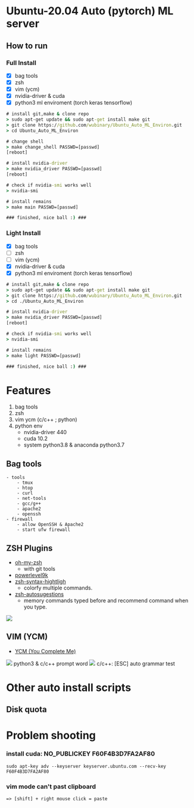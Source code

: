 # Ubuntu-20.04 Auto (pytorch) ML server 


## How to run
### Full Install
- [x] bag tools
- [x] zsh
- [x] vim (ycm)
- [x] nvidia-driver & cuda
- [x] python3 ml enviroment (torch keras tensorflow)
```cmd
# install git,make & clone repo
> sudo apt-get update && sudo apt-get install make git
> git clone https://github.com/wubinary/Ubuntu_Auto_ML_Environ.git
> cd Ubuntu_Auto_ML_Environ

# change shell
> make change_shell PASSWD=[passwd]
[reboot]

# install nvidia-driver
> make nvidia_driver PASSWD=[passwd]
[reboot]

# check if nvidia-smi works well
> nvidia-smi

# install remains
> make main PASSWD=[passwd]  

### finished, nice ball :) ###
``` 
### Light Install
- [x] bag tools
- [ ] zsh
- [ ] vim (ycm)
- [x] nvidia-driver & cuda
- [x] python3 ml enviroment (torch keras tensorflow)
```cmd
# install git,make & clone repo
> sudo apt-get update && sudo apt-get install make git
> git clone https://github.com/wubinary/Ubuntu_Auto_ML_Environ.git
> cd ./Ubuntu_Auto_ML_Environ

# install nvidia-driver
> make nvidia_driver PASSWD=[passwd]
[reboot]

# check if nvidia-smi works well
> nvidia-smi

# install remains
> make light PASSWD=[passwd]  

### finished, nice ball :) ###
```

# Features
1. bag tools
2. zsh
3. vim ycm (c/c++ ; python)
4. python env
    - nvidia-driver 440
    - cuda 10.2
    - system python3.8 & anaconda python3.7
## Bag tools
```
- tools
    - tmux 
    - htop
    - curl
    - net-tools
    - gcc/g++
    - apache2
    - openssh
- firewall
    - allow OpenSSH & Apache2
    - start ufw firewall
```

## ZSH Plugins
* [oh-my-zsh](https://)
    - with git tools
* [powerlevel9k](https://github.com/Powerlevel9k/powerlevel9k)
* [zsh-syntax-hightligh](https://github.com/zsh-users/zsh-syntax-highlighting)
    - colorfy multiple commands.
* [zsh-autosugestions](https://github.com/zsh-users/zsh-autosuggestions)
    - memory commands typed before and recommend command when you type.
    
![](https://i.imgur.com/CiznVLZ.png)

## VIM (YCM)
* [YCM (You Complete Me)](https://github.com/ycm-core/YouCompleteMe)

![](https://i.imgur.com/3eq2Nnu.gif)
python3 & c/c++ prompt word
![](https://i.imgur.com/A077MSN.gif)
c/c++: [ESC] auto grammar test


# Other auto install scripts
## Disk quota

# Problem shooting
### install cuda: NO_PUBLICKEY F60F4B3D7FA2AF80
```=
sudo apt-key adv --keyserver keyserver.ubuntu.com --recv-key F60F4B3D7FA2AF80
```
### vim mode can't past clipboard
```=
=> [shift] + right mouse click = paste
```

